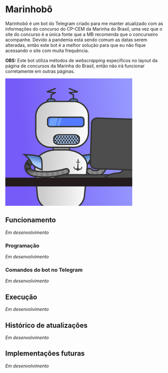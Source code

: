 # Marinhobô

Marinhobô é um bot do Telegram criado para me manter atualizado com as informações do concurso do CP-CEM da Marinha do
Brasil, uma vez que o site do concurso é a única fonte que a MB recomenda que o concurseiro acompanhe. Devido à 
pandemia está sendo comum as datas serem alteradas, então este bot é a melhor solução para que eu não fique acessando
o site com muita frequência.

**OBS:** Este bot utiliza métodos de *webscrapping* específicos no layout da página de concursos da
Marinha do Brasil, então não irá funcionar corretamente em outras páginas.

<img src="readme_imgs/Marinhobo.png" class="img-responsive" alt="Marinhobô" width="400px">

## Funcionamento
*Em desenvolvimento*

### Programação
*Em desenvolvimento*

### Comandos do bot no Telegram
*Em desenvolvimento*

## Execução
*Em desenvolvimento*

## Histórico de atualizações
*Em desenvolvimento*

## Implementações futuras
*Em desenvolvimento*
